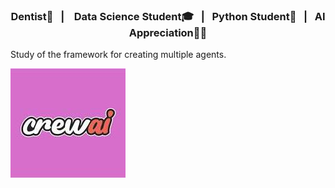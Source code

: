 <div align="center">
 

  ### Dentist🦷&nbsp;&nbsp;&nbsp;|&nbsp;&nbsp;&nbsp; Data Science Student🎓&nbsp;&nbsp;&nbsp;|&nbsp;&nbsp;&nbsp;Python Student🐍&nbsp;&nbsp;&nbsp;|&nbsp;&nbsp;&nbsp;AI Appreciation👩‍🚀 
</div>

Study of the framework for creating multiple agents.

![CrewAI Logo](./assets/crewai_logo.jpg)
